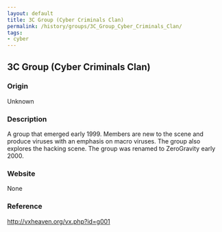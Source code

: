 ```yaml
---
layout: default
title: 3C Group (Cyber Criminals Clan)
permalink: /history/groups/3C_Group_Cyber_Criminals_Clan/
tags:
- cyber
---
```


## 3C Group (Cyber Criminals Clan)

### Origin
Unknown

### Description
A group that emerged early 1999. Members are new to the scene and produce viruses with an emphasis on macro viruses. The group also explores the hacking scene. The group was renamed to ZeroGravity early 2000.

### Website
None

### Reference
http://vxheaven.org/vx.php?id=g001
